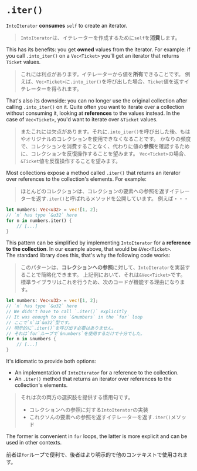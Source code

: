 # `.iter()`

`IntoIterator` **consumes** `self` to create an iterator.

> `IntoIterator`は、イテレーターを作成するために`self`を**消費**します。

This has its benefits: you get **owned** values from the iterator.
For example: if you call `.into_iter()` on a `Vec<Ticket>` you'll get an iterator that returns `Ticket` values.

> これには利点があります。イテレーターから値を**所有**できることです。
> 例えば、`Vec<Ticket>`に`.into_iter()`を呼び出した場合、`Ticket`値を返すイテレーターを得られます。

That's also its downside: you can no longer use the original collection after calling `.into_iter()` on it.
Quite often you want to iterate over a collection without consuming it, looking at **references** to the values instead.
In the case of `Vec<Ticket>`, you'd want to iterate over `&Ticket` values.

> またこれには欠点があります。それに`.into_iter()`を呼び出した後、もはやオリジナルのコレクションを使用できなくなることです。
> かなりの頻度で、コレクションを消費することなく、代わりに値の**参照**を確認するために、コレクションを反復操作することを望みます。
> `Vec<Ticket>`の場合、`&Ticket`値を反復操作することを望みます。

Most collections expose a method called `.iter()` that returns an iterator over references to the collection's elements.
For example:

> ほとんどのコレクションは、コレクションの要素への参照を返すイテレーターを返す`.iter()`と呼ばれるメソッドを公開しています。
> 例えば・・・

```rust
let numbers: Vec<u32> = vec![1, 2];
// `n` has type `&u32` here
for n in numbers.iter() {
    // [...]
}
```

This pattern can be simplified by implementing `IntoIterator` for a **reference to the collection**.
In our example above, that would be `&Vec<Ticket>`.\
The standard library does this, that's why the following code works:

> このパターンは、**コレクションへの参照**に対して、`IntoIterator`を実装することで簡略化できます。
> 上記例において、それは`&Vec<Ticket>`です。
> 標準ライブラリはこれを行うため、次のコードが機能する理由になります。

```rust
let numbers: Vec<u32> = vec![1, 2];
// `n` has type `&u32` here
// We didn't have to call `.iter()` explicitly
// It was enough to use `&numbers` in the `for` loop
// ここで`n`は`&u32`型です。
// 明示的に`.iter()`を呼び出す必要はありません。
// それは`for`ループで`&numbers`を使用するだけで十分でした。
for n in &numbers {
    // [...]
}
```

It's idiomatic to provide both options:

- An implementation of `IntoIterator` for a reference to the collection.
- An `.iter()` method that returns an iterator over references to the collection's elements.

> それは次の両方の選択肢を提供する慣用句です。
>
> - コレクションへの参照に対する`IntoIterator`の実装
> - これクソんの要素への参照を返すイテレーターを返す`.iter()`メソッド

The former is convenient in `for` loops, the latter is more explicit and can be used in other contexts.

前者は`for`ループで便利で、後者はより明示的で他のコンテキストで使用されます。
